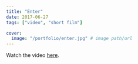 ```yaml
---
title: "Enter"
date: 2017-06-27
tags: ["video", "short film"]

cover:
  image: "/portfolio/enter.jpg" # image path/url
---
```


Watch the video [here](https://www.youtube.com/watch?v=v8C6FtCpi6o).
